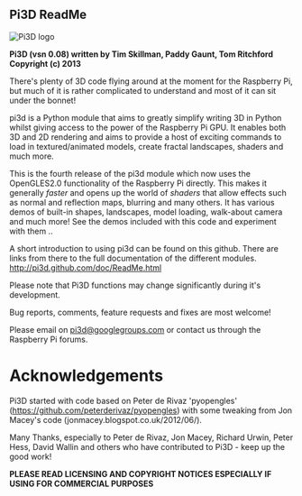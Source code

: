 ## **Pi3D ReadMe**

![Pi3D logo](http://pi3d.github.com/html/_images/rpilogoshad128.png)

**Pi3D (vsn 0.08) written by Tim Skillman, Paddy Gaunt, Tom Ritchford Copyright (c) 2013**

There's plenty of 3D code flying around at the moment for the Raspberry Pi,
but much of it is rather complicated to understand and most of it can sit
under the bonnet!

pi3d is a Python module that aims to greatly simplify writing 3D in Python
whilst giving access to the power of the Raspberry Pi GPU. It enables both
3D and 2D rendering and aims to provide a host of exciting commands to load
in textured/animated models, create fractal landscapes, shaders and much more.

This is the fourth release of the pi3d module which now uses the OpenGLES2.0
functionality of the Raspberry Pi directly. This makes it generally *faster*
and opens up the world of *shaders* that allow effects such as normal and 
reflection maps, blurring and many others. It has various demos of built-in
shapes, landscapes, model loading, walk-about camera and much more! See the demos
included with this code and experiment with them ..

A short introduction to using pi3d can be found on this github. There are links from there
to the full documentation of the different modules.
http://pi3d.github.com/doc/ReadMe.html

Please note that Pi3D functions may change significantly during it's development.

Bug reports, comments, feature requests and fixes are most welcome!

Please email on pi3d@googlegroups.com or contact us through the Raspberry Pi forums.

# Acknowledgements

Pi3D started with code based on Peter de Rivaz 'pyopengles' (https://github.com/peterderivaz/pyopengles)
with some tweaking from Jon Macey's code (jonmacey.blogspot.co.uk/2012/06/). 

Many Thanks, especially to Peter de Rivaz, Jon Macey, Richard Urwin, Peter Hess, David Wallin
and others who have contributed to Pi3D - keep up the good work!

**PLEASE READ LICENSING AND COPYRIGHT NOTICES ESPECIALLY IF USING FOR COMMERCIAL PURPOSES**

